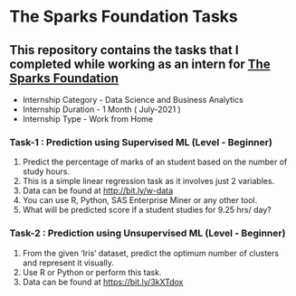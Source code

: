 # The Sparks Foundation Tasks
## This repository contains the tasks that I completed while working as an intern for [The Sparks Foundation](https://www.thesparksfoundationsingapore.org/)
* Internship Category - Data Science and Business Analytics 
* Internship Duration - 1 Month ( July-2021 )
* Internship Type - Work from Home

### Task-1 : Prediction using Supervised ML (Level - Beginner)

1. Predict the percentage of marks of an student based on the number of study hours.
2. This is a simple linear regression task as it involves just 2 variables.
3. Data can be found at http://bit.ly/w-data
4. You can use R, Python, SAS Enterprise Miner or any other tool.
5. What will be predicted score if a student studies for 9.25 hrs/ day?

### Task-2 : Prediction using Unsupervised ML (Level - Beginner)

1. From the given ‘Iris’ dataset, predict the optimum number of clusters and represent it visually.
2. Use R or Python or perform this task.
3. Data can be found at https://bit.ly/3kXTdox
